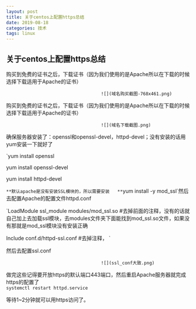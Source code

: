 ```yaml
---
layout: post
title: 关于centos上配置https总结
date: 2019-08-18
categories: 技术
tags: linux
---
```


## 关于centos上配置https总结

购买到免费的证书之后，下载证书（因为我们使用的是Apache所以在下载的时候选择下载适用于Apache的证书）

										![](域名购买截图-768x461.png)											

购买到免费的证书之后，下载证书（因为我们使用的是Apache所以在下载的时候选择下载适用于Apache的证书）

										![](域名下载截图.png)											

确保服务器安装了：openssl和openssl-devel，httpd-devel；没有安装的话用yum安装一下就好了

`yum install openssl  

yum install openssl-devel  

yum install httpd-devel  

`**默认apache是没有安装SSL模块的，所以需要安装  
**`yum install -y mod_ssl`然后去配置Apache的配置文件httpd.conf  

`LoadModule ssl_module modules/mod_ssl.so  #去掉前面的注释，没有的话就自己加上去加载ssl模块，去modules文件夹下面能找到mod_ssl.so文件，如果没有那就是mod_ssl模块没有安装正确  

Include conf.d/httpd-ssl.conf   #去掉注释，
`

然后去配置ssl.conf

										![](ssl_conf大致.png)											

做完这些记得要开放https的默认端口443端口，然后重启Apache服务器就完成https的配置了  
`systemctl restart httpd.service`

等待1~2分钟就可以用https访问了。
